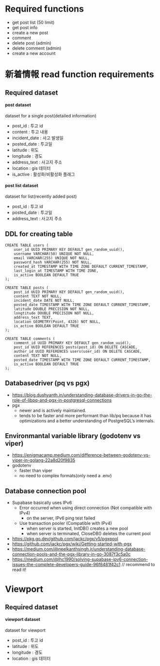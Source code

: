 # Required functions
- get post list (50 limit)
- get post info
- create a new post
- comment
- delete post (admin)
- delete comment (admin)
- create a new account

# 新着情報 read function requirements

## Required dataset

#### post dataset
dataset for a single post(detailed information)
- post_id : 투고 id
- content : 투고 내용
- incident_date : 사고 발생일
- posted_date : 투고일
- latitude : 위도
- longitude : 경도 
- address_text : 사고지 주소
- location : gis 데이터 
- is_active : 활성화/비활성화 플래그

#### post list dataset
dataset for list(recently added post) 
- post_id : 투고 id 
- posted_date : 투고일
- address_text : 사고지 주소

## DDL for creating table 
```
CREATE TABLE users (
    user_id UUID PRIMARY KEY DEFAULT gen_random_uuid(),
    username VARCHAR(50) UNIQUE NOT NULL,
    email VARCHAR(255) UNIQUE NOT NULL,
    password_hash VARCHAR(255) NOT NULL,
    created_at TIMESTAMP WITH TIME ZONE DEFAULT CURRENT_TIMESTAMP,
    last_login_at TIMESTAMP WITH TIME ZONE,
    is_active BOOLEAN DEFAULT TRUE
);

CREATE TABLE posts (
    post_id UUID PRIMARY KEY DEFAULT gen_random_uuid(),
    content TEXT NOT NULL,
    incident_date DATE NOT NULL,
    posted_date TIMESTAMP WITH TIME ZONE DEFAULT CURRENT_TIMESTAMP,
    latitude DOUBLE PRECISION NOT NULL,
    longtitude DOUBLE PRECISION NOT NULL,
    address_text TEXT,
    location GEOMETRY(Point, 4326) NOT NULL,
    is_active BOOLEAN DEFAULT TRUE
);

CREATE TABLE comments (
    comment_id UUID PRIMARY KEY DEFAULT gen_random_uuid(),
    post_id UUID REFERENCES posts(post_id) ON DELETE CASCADE,
    author_id UUID REFERENCES users(user_id) ON DELETE CASCADE,
    content TEXT NOT NULL,
    posted_date TIMESTAMP WITH TIME ZONE DEFAULT CURRENT_TIMESTAMP,
    is_active BOOLEAN DEFAULT TRUE
);
```

## Databasedriver (pq vs pgx)
- https://blog.dushyanth.in/understanding-database-drivers-in-go-the-role-of-libpq-and-pgx-in-postgresql-connections
- pgx
    - newer and is actively maintained.
    - tends to be faster and more performant than lib/pq because it has optimizations and a better understanding of PostgreSQL’s internals.


## Environmantal variable library (godotenv vs viper)
- https://enigmacamp.medium.com/difference-between-godotenv-vs-viper-in-golang-22a8d20f9835
- godotenv 
    - faster than viper 
    - no need to complex formats(only need a .env)


## Database connection pool 
- Supabase basically uses IPv6
    - Error occurred when using direct connection (Not compatible with IPv4)
        - on the server, IPv6 ping test failed
    - Use transaction pooler (Compatible with IPv4)
        - when server is started, InitDB() creates a new pool
        - when server is terminated, CloseDB() deletes the current pool 
- https://pkg.go.dev/github.com/jackc/pgx/v5/pgxpool
- https://github.com/jackc/pgx/wiki/Getting-started-with-pgx
- https://medium.com/@neelkanthsingh.jr/understanding-database-connection-pools-and-the-pgx-library-in-go-3087f3c5a0c
- https://medium.com/@lhc1990/solving-supabase-ipv6-connection-issues-the-complete-developers-guide-96f8481f42c1    // recommend to read it!


# Viewport 

## Required dataset

#### viewport dataset
dataset for viewport
- post_id : 투고 id 
- latitude : 위도
- longitude : 경도 
- location : gis 데이터 
